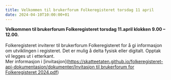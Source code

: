 ```yaml
---
title: Velkommen til brukerforum Folkeregisteret torsdag 11 april
date: 2024-04-10T10:00:00+01
---
```

<b>Velkommen til brukerforum Folkeregisteret torsdag 11.april klokken 9.00 – 12.00.</b>
<br/><br/>
Folkeregisteret inviterer til brukerforum Folkeregisteret for å gi informasjon om utviklingen i registeret. Det er mulig å delta fysisk eller digitalt. Opptak vil legges ut i etterkant.<br/>
Mer informasjon i [invitasjon]([https://skatteetaten.github.io/folkeregisteret-api-dokumentasjon/dokumenter/Invitasjon til brukerforum for Folkeregisteret 2024.pdf](https://skatteetaten.github.io/folkeregisteret-api-dokumentasjon/dokumenter/InvitasjontilbrukerforumforFolkeregisteret2024.pdf))
